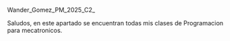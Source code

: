 Wander_Gomez_PM_2025_C2_

Saludos, en este apartado se encuentran todas mis clases de Programacion para mecatronicos.
